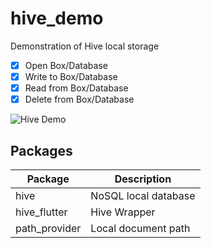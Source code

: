# hive_demo

Demonstration of Hive local storage

- [x] Open Box/Database
- [x] Write to Box/Database
- [x] Read from Box/Database
- [x] Delete from Box/Database

![Hive Demo](https://github.com/rosera/hive_demo/blob/main/snapshot/hive_demo.png "Mobile App")

## Packages

| Package       | Description          |
|---------------|----------------------|
| hive          | NoSQL local database |
| hive_flutter  | Hive Wrapper         |
| path_provider | Local document path  |


